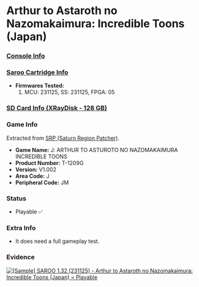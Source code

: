 # Arthur to Astaroth no Nazomakaimura: Incredible Toons (Japan)

### [Console Info](../../../../../Info/Consoles/VA13/README.md)

### [Saroo Cartridge Info](../../../../../Info/Cartridges/RetroGameParadiseStore/1.32F/README.md)

- <b>Firmwares Tested:</b>
  1. MCU: 231125, SS: 231125, FPGA: 05

### [SD Card Info (XRayDisk - 128 GB)](../../../../../Info/SdCards/XRayDisk/128GB/fat32/README.md)

### Game Info

Extracted from [SRP (Saturn Region Patcher)](https://segaxtreme.net/resources/saturn-region-patcher.81/download).

- <b>Game Name:</b> J: ARTHUR TO ASTUROTO NO NAZOMAKAIMURA INCREDIBLE TOONS
- <b>Product Number:</b> T-1209G
- <b>Version:</b> V1.002
- <b>Area Code:</b> J
- <b>Peripheral Code:</b> JM

### Status

- Playable :white_check_mark:

### Extra Info

- It does need a full gameplay test.

### Evidence

[![[Sample] SAROO 1.32 (231125) - Arthur to Astaroth no Nazomakaimura: Incredible Toons (Japan) = Playable](https://img.youtube.com/vi/GGbArv756RM/0.jpg)](https://www.youtube.com/watch?v=GGbArv756RM)
